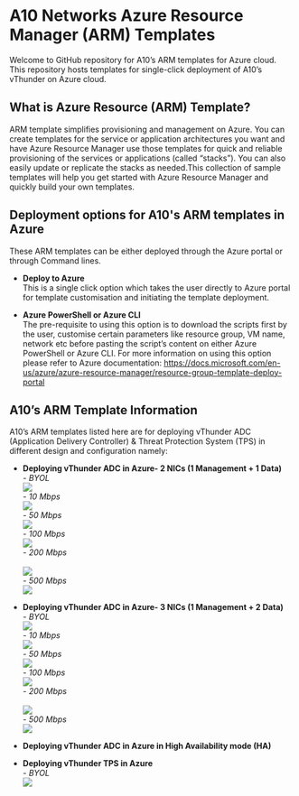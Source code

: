 # A10 Networks Azure Resource Manager (ARM) Templates
Welcome to GitHub repository for A10’s ARM templates for Azure cloud. This repository hosts templates for single-click 
deployment of A10’s vThunder on Azure cloud. 

## What is Azure Resource (ARM) Template?
ARM template simplifies provisioning and management on Azure. You can create templates for the service or application 
architectures you want and have Azure Resource Manager use those templates for quick and reliable provisioning of the 
services or applications (called “stacks”). You can also easily update or replicate the stacks as needed.This collection 
of sample templates will help you get started with Azure Resource Manager and quickly build your own templates.

## Deployment options for A10's ARM templates in Azure
These ARM templates can be either deployed through the Azure portal or through Command lines. 

- **Deploy to Azure**<br>
This is a single click option which takes the user directly to Azure portal for template customisation 
and initiating the template deployment. 

- **Azure PowerShell or Azure CLI**<br>
The pre-requisite to using this option is to download the scripts first by the user, customise certain parameters
like resource group, VM name, network etc before pasting the script’s content on either Azure PowerShell or Azure CLI. 
For more information on using this option please refer to Azure documentation: https://docs.microsoft.com/en-us/azure/azure-resource-manager/resource-group-template-deploy-portal

## A10’s ARM Template Information
A10’s ARM templates listed here are for deploying vThunder ADC (Application Delivery Controller) & Threat Protection System 
(TPS) in different design and configuration namely:
    

- **Deploying vThunder ADC in Azure- 2 NICs (1 Management + 1 Data)**<br>
      - *BYOL* <br><a
href="https://portal.azure.com/#create/Microsoft.Template/uri/https%3A%2F%2Fraw.githubusercontent.com%2FF5Networks%2Ff5-azure-arm-templates%2Fv6.0.1.0%2Fsupported%2Fstandalone%2F1nic%2Fnew-stack%2Fbyol%2Fazuredeploy.json"> 
<img src="http://azuredeploy.net/deploybutton.png"/></a><br>
      - *10 Mbps* <br><a 
href="https://portal.azure.com/#create/Microsoft.Template/uri/https%3A%2F%2Fraw.githubusercontent.com%2FF5Networks%2Ff5-azure-arm-templates%2Fv6.0.1.0%2Fsupported%2Fstandalone%2F1nic%2Fnew-stack%2Fbyol%2Fazuredeploy.json"> 
<img src="http://azuredeploy.net/deploybutton.png"/></a><br>
      - *50 Mbps* <br><a 
href="https://portal.azure.com/#create/Microsoft.Template/uri/https%3A%2F%2Fraw.githubusercontent.com%2FF5Networks%2Ff5-azure-arm-templates%2Fv6.0.1.0%2Fsupported%2Fstandalone%2F1nic%2Fnew-stack%2Fbyol%2Fazuredeploy.json"> 
<img src="http://azuredeploy.net/deploybutton.png"/></a><br>
      - *100 Mbps* <br><a 
href="https://portal.azure.com/#create/Microsoft.Template/uri/https%3A%2F%2Fraw.githubusercontent.com%2FF5Networks%2Ff5-azure-arm-templates%2Fv6.0.1.0%2Fsupported%2Fstandalone%2F1nic%2Fnew-stack%2Fbyol%2Fazuredeploy.json"> 
<img src="http://azuredeploy.net/deploybutton.png"/></a><br>
      - *200 Mbps* <br><a
href="https://portal.azure.com/#create/Microsoft.Template/uri/https%3A%2F%2Fraw.githubusercontent.com%2FF5Networks%2Ff5-azure-arm-templates%2Fv6.0.1.0%2Fsupported%2Fstandalone%2F1nic%2Fnew-stack%2Fbyol%2Fazuredeploy.json">  
<img src="http://azuredeploy.net/deploybutton.png"/></a><br>
      - *500 Mbps* <br><a 
href="https://portal.azure.com/#create/Microsoft.Template/uri/https%3A%2F%2Fraw.githubusercontent.com%2FF5Networks%2Ff5-azure-arm-templates%2Fv6.0.1.0%2Fsupported%2Fstandalone%2F1nic%2Fnew-stack%2Fbyol%2Fazuredeploy.json"> 
<img src="http://azuredeploy.net/deploybutton.png"/></a><br>

- **Deploying vThunder ADC in Azure- 3 NICs (1 Management + 2 Data)**<br>
      - *BYOL* <br><a
href="https://portal.azure.com/#create/Microsoft.Template/uri/https%3A%2F%2Fraw.githubusercontent.com%2FF5Networks%2Ff5-azure-arm-templates%2Fv6.0.1.0%2Fsupported%2Fstandalone%2F1nic%2Fnew-stack%2Fbyol%2Fazuredeploy.json"> 
<img src="http://azuredeploy.net/deploybutton.png"/></a><br>
      - *10 Mbps* <br><a 
href="https://portal.azure.com/#create/Microsoft.Template/uri/https%3A%2F%2Fraw.githubusercontent.com%2FF5Networks%2Ff5-azure-arm-templates%2Fv6.0.1.0%2Fsupported%2Fstandalone%2F1nic%2Fnew-stack%2Fbyol%2Fazuredeploy.json"> 
<img src="http://azuredeploy.net/deploybutton.png"/></a><br>
      - *50 Mbps* <br><a 
href="https://portal.azure.com/#create/Microsoft.Template/uri/https%3A%2F%2Fraw.githubusercontent.com%2FF5Networks%2Ff5-azure-arm-templates%2Fv6.0.1.0%2Fsupported%2Fstandalone%2F1nic%2Fnew-stack%2Fbyol%2Fazuredeploy.json"> 
<img src="http://azuredeploy.net/deploybutton.png"/></a><br>
      - *100 Mbps* <br><a 
href="https://portal.azure.com/#create/Microsoft.Template/uri/https%3A%2F%2Fraw.githubusercontent.com%2FF5Networks%2Ff5-azure-arm-templates%2Fv6.0.1.0%2Fsupported%2Fstandalone%2F1nic%2Fnew-stack%2Fbyol%2Fazuredeploy.json"> 
<img src="http://azuredeploy.net/deploybutton.png"/></a><br>
      - *200 Mbps* <br><a
href="https://portal.azure.com/#create/Microsoft.Template/uri/https%3A%2F%2Fraw.githubusercontent.com%2FF5Networks%2Ff5-azure-arm-templates%2Fv6.0.1.0%2Fsupported%2Fstandalone%2F1nic%2Fnew-stack%2Fbyol%2Fazuredeploy.json">  
<img src="http://azuredeploy.net/deploybutton.png"/></a><br>
      - *500 Mbps* <br><a 
href="https://portal.azure.com/#create/Microsoft.Template/uri/https%3A%2F%2Fraw.githubusercontent.com%2FF5Networks%2Ff5-azure-arm-templates%2Fv6.0.1.0%2Fsupported%2Fstandalone%2F1nic%2Fnew-stack%2Fbyol%2Fazuredeploy.json"> 
<img src="http://azuredeploy.net/deploybutton.png"/></a><br>

- **Deploying vThunder ADC in Azure in High Availability mode (HA)**<br>
     

- **Deploying vThunder TPS in Azure**<br>
      - *BYOL* <br><a
href="https://portal.azure.com/#create/Microsoft.Template/uri/https%3A%2F%2Fraw.githubusercontent.com%2FF5Networks%2Ff5-azure-arm-templates%2Fv6.0.1.0%2Fsupported%2Fstandalone%2F1nic%2Fnew-stack%2Fbyol%2Fazuredeploy.json"> 
<img src="http://azuredeploy.net/deploybutton.png"/></a><br>


